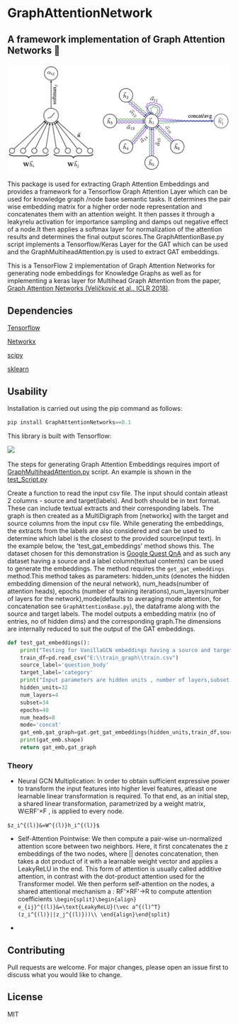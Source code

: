 # GraphAttentionNetwork


## A framework implementation of Graph Attention Networks :robot:

![img1](imgs/GAT.jpg)

This package is used for extracting Graph Attention Embeddings and provides a framework for a Tensorflow Graph Attention Layer which can be used for knowledge graph /node base semantic tasks. It determines the pair wise embedding matrix for a higher order node representation and concatenates them with an attention weight. It then passes it through a leakyrelu activation for importance sampling and damps out negative effect of a node.It then applies a softmax layer for normalization of the attention results and determines the final output scores.The GraphAttentionBase.py script implements a Tensorflow/Keras Layer for the GAT which can be used and the GraphMultiheadAttention.py is used to extract GAT embeddings.

This is a TensorFlow 2 implementation of Graph Attention Networks for generating node embeddings for Knowledge Graphs as well as for implementing a keras layer for Multihead Graph Attention from the paper, [Graph Attention Networks (Veličković et al., ICLR 2018)](https://arxiv.org/abs/1710.10903).


## Dependencies

<a href="https://www.tensorflow.org/">Tensorflow</a>


<a href="https://networkx.org/">Networkx</a>


<a href="https://scipy.org/">scipy</a>


<a href="https://scikit-learn.org/stable/">sklearn</a>



## Usability

Installation is carried out using the pip command as follows:

```python
pip install GraphAttentionNetworks==0.1
```

This library is built with Tensorflow:

<img src="https://media.wired.com/photos/5955aeeead90646d424bb349/master/pass/google-tensor-flow-logo-black-S.jpg">

The steps for generating Graph Attention Embeddings requires import of [GraphMultiheadAttention.py](https://github.com/abhilash1910/GraphAttentionNetworks/blob/master/GraphAttentionNetworks/GraphMultiheadAttention.py) script. An example is shown in the [test_Script.py](https://github.com/abhilash1910/GraphAttentionNetworks/blob/master/test_script.py)

Create a function to read the input csv file. The input should contain atleast 2 columns - source and target(labels). And both should be in text format. These can include textual extracts and their corresponding labels. The graph is then created as a MultiDigraph from [networkx] with the target and source columns from the input csv file. While generating the embeddings, the extracts from the labels are also considered and can be used to determine which label is the closest to the provided source(input text). In the example below, the 'test_gat_embeddings' method shows this. The dataset chosen for this demonstration is [Google Quest QnA](https://www.kaggle.com/c/google-quest-challenge) and as such any dataset having a source and a label column(textual contents) can be used to generate the embeddings. The  method requires the ```get_gat_embeddings``` method.This method takes as parameters: hidden_units (denotes the hidden embedding dimension of the neural network), num_heads(number of attention heads), epochs (number of training iterations),num_layers(number of layers for the network),mode(defaults to averaging mode attention, for concatenation see ```GraphAttentionBase.py```), the dataframe along with the source and target labels. The model outputs a embedding matrix (no of entries, no of hidden dims) and the corresponding graph.The dimensions are internally reduced to suit the output of the GAT embeddings.


```python
def test_gat_embeddings():
    print("Testing for VanillaGCN embeddings having a source and target label")
    train_df=pd.read_csv("E:\\train_graph\\train.csv")
    source_label='question_body'
    target_label='category'
    print("Input parameters are hidden units , number of layers,subset (values of entries to be considered for embeddings),epochs ")
    hidden_units=32
    num_layers=4
    subset=34
    epochs=40
    num_heads=8
    mode='concat'
    gat_emb,gat_graph=gat.get_gat_embeddings(hidden_units,train_df,source_label,target_label,epochs,num_layers,num_heads,mode,subset)
    print(gat_emb.shape)
    return gat_emb,gat_graph

```

### Theory

- Neural GCN Multiplication: In order to obtain sufficient expressive power to transform the input features into higher level features, atleast one learnable linear transformation is required. To that end, as an initial step, a shared linear transformation, parametrized by a weight matrix, W∈RF'×F , is applied to every node.

`$z_i^{(l)}&=W^{(l)}h_i^{(l)}$`

- Self-Attention Pointwise: We then compute a pair-wise un-normalized attention score between two neighbors. Here, it first concatenates the z embeddings of the two nodes, where || denotes concatenation, then takes a dot product of it with a learnable weight vector  and applies a LeakyReLU in the end. This form of attention is usually called additive attention, in contrast with the dot-product attention used for the Transformer model. We then perform self-attention on the nodes, a shared attentional mechanism a : RF'×RF'→R to compute attention coefficients 
`\begin{split}\begin{align}
e_{ij}^{(l)}&=\text{LeakyReLU}(\vec a^{(l)^T}(z_i^{(l)}||z_j^{(l)}))\\
\end{align}\end{split}`

- 



## Contributing

Pull requests are welcome. For major changes, please open an issue first to discuss what you would like to change.

## License

MIT

